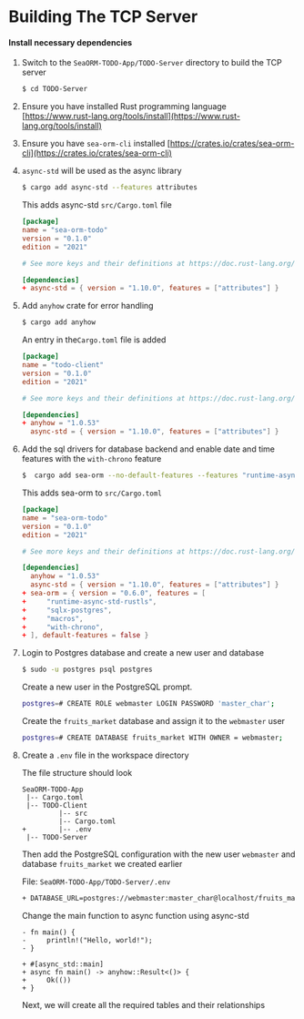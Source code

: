 # Building The TCP Server

#### Install necessary dependencies

1. Switch to the `SeaORM-TODO-App/TODO-Server` directory to build the TCP server

   ```sh
   $ cd TODO-Server
   ```

1. Ensure you have installed Rust programming language [https://www.rust-lang.org/tools/install](https://www.rust-lang.org/tools/install)

1. Ensure you have `sea-orm-cli` installed [https://crates.io/crates/sea-orm-cli](https://crates.io/crates/sea-orm-cli)

1. `async-std` will be used as the async library

   ```sh
   $ cargo add async-std --features attributes
   ```

   This adds async-std `src/Cargo.toml` file

   ```toml
   [package]
   name = "sea-orm-todo"
   version = "0.1.0"
   edition = "2021"
   
   # See more keys and their definitions at https://doc.rust-lang.org/cargo/reference/manifest.html
   
   [dependencies]
   + async-std = { version = "1.10.0", features = ["attributes"] }
   ```

   

2. Add `anyhow` crate for error handling

   ```sh
   $ cargo add anyhow
   ```

   An entry in the`Cargo.toml` file is added

   ```toml
   [package]
   name = "todo-client"
   version = "0.1.0"
   edition = "2021"
   
   # See more keys and their definitions at https://doc.rust-lang.org/cargo/reference/manifest.html
   
   [dependencies]
   + anyhow = "1.0.53"
     async-std = { version = "1.10.0", features = ["attributes"] }
   
   ```

   

6. Add the sql drivers for database backend and enable date and time features with the `with-chrono` feature

   ```sh
   $  cargo add sea-orm --no-default-features --features "runtime-async-std-rustls sqlx-postgres macros with-chrono"
   ```

   This adds sea-orm to `src/Cargo.toml` 

   ```toml
   [package]
   name = "sea-orm-todo"
   version = "0.1.0"
   edition = "2021"
   
   # See more keys and their definitions at https://doc.rust-lang.org/cargo/reference/manifest.html
   
   [dependencies]
     anyhow = "1.0.53"
     async-std = { version = "1.10.0", features = ["attributes"] }
   + sea-orm = { version = "0.6.0", features = [
   +     "runtime-async-std-rustls",
   +     "sqlx-postgres",
   +     "macros",
   +     "with-chrono",
   + ], default-features = false }
   
   ```

4. Login to Postgres database and create a new user and database

   ```sh
   $ sudo -u postgres psql postgres
   ```

   Create a new user in the PostgreSQL prompt.

   ```sh
   postgres=# CREATE ROLE webmaster LOGIN PASSWORD 'master_char';
   ```

   Create the `fruits_market` database and assign it to the `webmaster` user

   ```sh
   postgres=# CREATE DATABASE fruits_market WITH OWNER = webmaster;
   ```

5. Create a `.env` file in the workspace directory

   The file structure should look 

   ```
   SeaORM-TODO-App
   	|-- Cargo.toml
   	|-- TODO-Client
   			|-- src
   			|-- Cargo.toml
   +   		|-- .env
   	|-- TODO-Server
   ```

   Then add the PostgreSQL configuration with the new user `webmaster` and database `fruits_market`  we created earlier

   File: `SeaORM-TODO-App/TODO-Server/.env`
   
   ```sh
   + DATABASE_URL=postgres://webmaster:master_char@localhost/fruits_market
   ```
   
   
   
   Change the main function to async function using async-std
   
   ```rust,no_run,noplayground
   - fn main() {
   -     println!("Hello, world!");
   - }
   
   + #[async_std::main]
   + async fn main() -> anyhow::Result<()> {
   +     Ok(())
   + }
   ```
   
   
   
   Next, we will create all the required tables and their relationships
